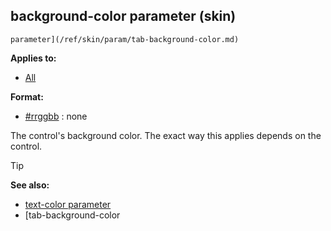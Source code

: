 ## background-color parameter (skin)

    parameter](/ref/skin/param/tab-background-color.md) 

**Applies to:**
+   [All](/ref/skin/control.md) 

**Format:**
+   [#rrggbb](/ref/appendix/html-colors.md) :   none


The control\'s background color. The exact way this applies
depends on the control.

> [!TIP] 
> **See also:**
> +   [text-color parameter](/ref/skin/param/text-color.md) 
> +   [tab-background-color